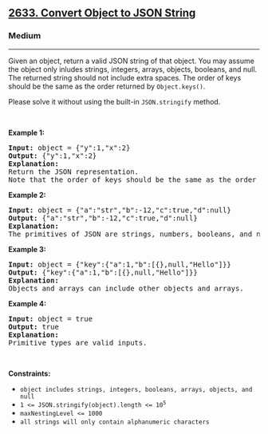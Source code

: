 <h2><a href="https://leetcode.com/problems/convert-object-to-json-string/?utm_campaign=PostD18&utm_medium=Post&utm_source=Post&gio_link_id=GPnkNmWo">2633. Convert Object to JSON String</a></h2><h3>Medium</h3><hr><div><p>Given an object, return a valid JSON string of that object. You may assume the object only inludes strings, integers, arrays, objects, booleans, and null. The returned string should not include extra spaces. The order of keys should be the same as the order returned by&nbsp;<code>Object.keys()</code>.</p>

<p>Please solve it without using the built-in <code>JSON.stringify</code> method.</p>

<p>&nbsp;</p>
<p><strong class="example">Example 1:</strong></p>

<pre><strong>Input:</strong> object = {"y":1,"x":2}
<strong>Output:</strong> {"y":1,"x":2}
<strong>Explanation:</strong> 
Return the JSON representation.
Note that the order of keys should be the same as the order returned by Object.keys().</pre>

<p><strong class="example">Example 2:</strong></p>

<pre><strong>Input:</strong> object = {"a":"str","b":-12,"c":true,"d":null}
<strong>Output:</strong> {"a":"str","b":-12,"c":true,"d":null}
<strong>Explanation:</strong>
The primitives of JSON are strings, numbers, booleans, and null.
</pre>

<p><strong class="example">Example 3:</strong></p>

<pre><strong>Input:</strong> object = {"key":{"a":1,"b":[{},null,"Hello"]}}
<strong>Output:</strong> {"key":{"a":1,"b":[{},null,"Hello"]}}
<strong>Explanation:</strong>
Objects and arrays can include other objects and arrays.
</pre>

<p><strong class="example">Example 4:</strong></p>

<pre><strong>Input:</strong> object = true
<strong>Output:</strong> true
<strong>Explanation:</strong>
Primitive types are valid inputs.</pre>

<p>&nbsp;</p>
<p><strong>Constraints:</strong></p>

<ul>
	<li><code>object includes strings, integers, booleans, arrays, objects, and null</code></li>
	<li><code>1 &lt;= JSON.stringify(object).length &lt;= 10<sup>5</sup></code></li>
	<li><code>maxNestingLevel &lt;= 1000</code></li>
	<li><code>all strings will only contain alphanumeric characters</code></li>
</ul>
</div>